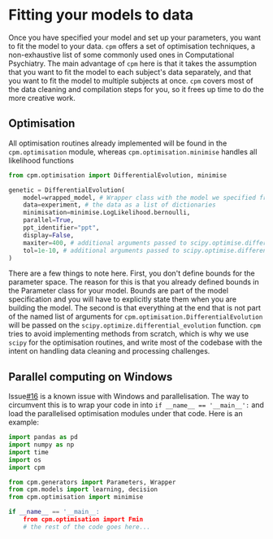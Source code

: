 # Fitting your models to data

Once you have specified your model and set up your parameters, you want to fit the model to your data.
`cpm` offers a set of optimisation techniques, a non-exhaustive list of some commonly used ones in Computational Psychiatry.
The main advantage of `cpm` here is that it takes the assumption that you want to fit the model to each subject's data separately, and that you want to fit the model to multiple subjects at once.
`cpm` covers most of the data cleaning and compilation steps for you, so it frees up time to do the more creative work.

## Optimisation

All optimisation routines already implemented will be found in the `cpm.optimisation` module, whereas `cpm.optimisation.minimise` handles all likelihood functions

```python
from cpm.optimisation import DifferentialEvolution, minimise

genetic = DifferentialEvolution(
    model=wrapped_model, # Wrapper class with the model we specified from before
    data=experiment, # the data as a list of dictionaries
    minimisation=minimise.LogLikelihood.bernoulli,
    parallel=True,
    ppt_identifier="ppt",
    display=False,
    maxiter=400, # additional arguments passed to scipy.optimise.differential_evolution
    tol=1e-10, # additional arguments passed to scipy.optimise.differential_evolution
)
```

There are a few things to note here.
First, you don't define bounds for the parameter space.
The reason for this is that you already defined bounds in the Parameter class for your model.
Bounds are part of the model specification and you will have to explicitly state them when you are building the model.
The second is that everything at the end that is not part of the named list of arguments for `cpm.optimisation.DifferentialEvolution` will be passed on the `scipy.optimize.differential_evolution` function.
`cpm` tries to avoid implementing methods from scratch, which is why we use `scipy` for the optimisation routines, and write most of the codebase with the intent on handling data cleaning and processing challenges.

## Parallel computing on Windows

Issue[#16](https://github.com/DevComPsy/modelling-toolbox/issues/16) is a known issue with Windows and parallelisation.
The way to circumvent this is to wrap your code in into `if __name__ == '__main__':` and load the parallelised optimisation modules under that code. Here is an example:

```python
import pandas as pd
import numpy as np
import time
import os
import cpm

from cpm.generators import Parameters, Wrapper
from cpm.models import learning, decision
from cpm.optimisation import minimise

if __name__ == '__main__:
    from cpm.optimisation import Fmin
    # the rest of the code goes here...

```